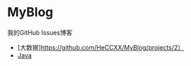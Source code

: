 # MyBlog
我的GitHub Issues博客
- [大数据]https://github.com/HeCCXX/MyBlog/projects/2）
- [Java](https://github.com/HeCCXX/MyBlog/projects/1)
